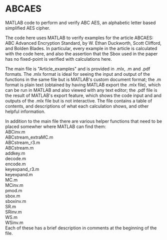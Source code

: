 # ABCAES
MATLAB code to perform and verify ABC AES, an alphabetic letter based simplified AES cipher.

The code here uses MATLAB to verify examples for the article ABCAES: ABC Advanced Encryption Standard, by W. Ethan Duckworth, Scott Clifford, and Bolden Blades.  In particular, every example in the article is calculated with the code here, and also the assertion that the Sbox used in the paper has no fixed-point is verified with calculations here.

The main file is "Article_examples" and is provided in .mlx, .m and .pdf formats.  The .mlx format is ideal for seeing the input and output of the functions in the same file but is MATLAB's custom document format; the .m format is plain text (obtained by having MATLAB export the .mlx file), which can be run in MATLAB and also viewed with any text editor; the .pdf file is the result of MATLAB's export feature, which shows the code input and and outputs of the .mlx file but is not interactive.  The file contains a table of contents, and descriptions of what each calculation shows, and other helpful information.

In addition to the main file there are various helper functions that need to be placed somewher where MATLAB can find them:  
ABCinv.m  
ABCstream_extraMC.m  
ABCstream_r3.m  
ABCstream.m  
addkey.m  
decode.m  
encode.m  
keyexpand_r3.m  
keyexpand.m  
MC.m  
MCinv.m  
pmod.m  
sbox.m  
sboxinv.m  
SR.m  
SRinv.m  
WS.m  
WSinv.m  
Each of these has a brief description in comments at the beginning of the file.  
